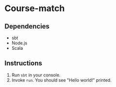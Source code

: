 # Course-match

## Dependencies

- sbt
- Node.js
- Scala

## Instructions

1. Run `sbt` in your console.
2. Invoke `run`. You should see "Hello world!" printed.
